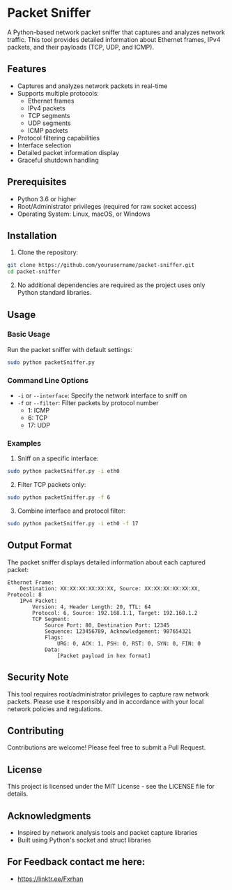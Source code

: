 # Packet Sniffer

A Python-based network packet sniffer that captures and analyzes network traffic. This tool provides detailed information about Ethernet frames, IPv4 packets, and their payloads (TCP, UDP, and ICMP).

## Features

- Captures and analyzes network packets in real-time
- Supports multiple protocols:
  - Ethernet frames
  - IPv4 packets
  - TCP segments
  - UDP segments
  - ICMP packets
- Protocol filtering capabilities
- Interface selection
- Detailed packet information display
- Graceful shutdown handling

## Prerequisites

- Python 3.6 or higher
- Root/Administrator privileges (required for raw socket access)
- Operating System: Linux, macOS, or Windows

## Installation

1. Clone the repository:
```bash
git clone https://github.com/yourusername/packet-sniffer.git
cd packet-sniffer
```

2. No additional dependencies are required as the project uses only Python standard libraries.

## Usage

### Basic Usage

Run the packet sniffer with default settings:
```bash
sudo python packetSniffer.py
```

### Command Line Options

- `-i` or `--interface`: Specify the network interface to sniff on
- `-f` or `--filter`: Filter packets by protocol number
  - 1: ICMP
  - 6: TCP
  - 17: UDP

### Examples

1. Sniff on a specific interface:
```bash
sudo python packetSniffer.py -i eth0
```

2. Filter TCP packets only:
```bash
sudo python packetSniffer.py -f 6
```

3. Combine interface and protocol filter:
```bash
sudo python packetSniffer.py -i eth0 -f 17
```

## Output Format

The packet sniffer displays detailed information about each captured packet:

```
Ethernet Frame:
    Destination: XX:XX:XX:XX:XX:XX, Source: XX:XX:XX:XX:XX:XX, Protocol: 8
    IPv4 Packet:
        Version: 4, Header Length: 20, TTL: 64
        Protocol: 6, Source: 192.168.1.1, Target: 192.168.1.2
        TCP Segment:
            Source Port: 80, Destination Port: 12345
            Sequence: 123456789, Acknowledgement: 987654321
            Flags:
                URG: 0, ACK: 1, PSH: 0, RST: 0, SYN: 0, FIN: 0
            Data:
                [Packet payload in hex format]
```

## Security Note

This tool requires root/administrator privileges to capture raw network packets. Please use it responsibly and in accordance with your local network policies and regulations.

## Contributing

Contributions are welcome! Please feel free to submit a Pull Request.

## License

This project is licensed under the MIT License - see the LICENSE file for details.


## Acknowledgments

- Inspired by network analysis tools and packet capture libraries
- Built using Python's socket and struct libraries

## For Feedback contact me here:
- https://linktr.ee/Fxrhan
